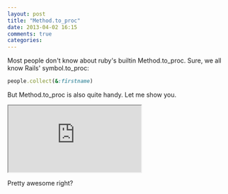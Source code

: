 ```yaml
---
layout: post
title: "Method.to_proc"
date: 2013-04-02 16:15
comments: true
categories: 
---
```


Most people don't know about ruby's builtin Method.to_proc.
Sure, we all know Rails' symbol.to_proc: 

``` ruby
people.collect(&:firstname)
```

But Method.to_proc is also quite handy.
Let me show you.

<div class='vimeo_wrapper'>
  <iframe src='https://asciinema.org/a/2591/raw'></iframe>
</div>

Pretty awesome right?
